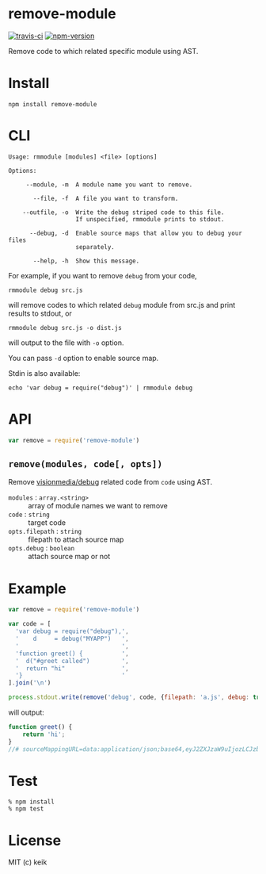 # remove-module

[![travis-ci](https://img.shields.io/travis/keik/remove-module.svg?style=flat-square)](https://travis-ci.org/keik/remove-module)
[![npm-version](https://img.shields.io/npm/v/remove-module.svg?style=flat-square)](https://npmjs.org/package/remove-module)

Remove code to which related specific module using AST.


# Install

```
npm install remove-module
```


# CLI

```
Usage: rmmodule [modules] <file> [options]

Options:

     --module, -m  A module name you want to remove.

       --file, -f  A file you want to transform.

    --outfile, -o  Write the debug striped code to this file.
                   If unspecified, rmmodule prints to stdout.

      --debug, -d  Enable source maps that allow you to debug your files
                   separately.

       --help, -h  Show this message.
```

For example, if you want to remove `debug` from your code,

```
rmmodule debug src.js
```

will remove codes to which related `debug` module from src.js and print results to stdout, or

```
rmmodule debug src.js -o dist.js
```

will output to the file with `-o` option.

You can pass `-d` option to enable source map.

Stdin is also available:

```
echo 'var debug = require("debug")' | rmmodule debug
```


# API

```javascript
var remove = require('remove-module')
```


## `remove(modules, code[, opts])`

Remove [visionmedia/debug](https://github.com/visionmedia/debug) related code from `code` using AST.

<dl>
  <dt>
    <code>modules</code> : <code>array.&lt;string&gt;</code>
  </dt>
  <dd>
    array of module names we want to remove
  </dd>

  <dt>
    <code>code</code> : <code>string</code>
  </dt>
  <dd>
    target code
  </dd>

  <dt>
    <code>opts.filepath</code> : <code>string</code>
  </dt>
  <dd>
    filepath to attach source map
  </dd>

  <dt>
    <code>opts.debug</code> : <code>boolean</code>
  </dt>
  <dd>
    attach source map or not
  </dd>
</dl>


# Example
```js
var remove = require('remove-module')

var code = [
  'var debug = require("debug"),',
  '    d     = debug("MYAPP")   ',
  '                             ',
  'function greet() {           ',
  '  d("#greet called")         ',
  '  return "hi"                ',
  '}                            '
].join('\n')

process.stdout.write(remove('debug', code, {filepath: 'a.js', debug: true}))
```

will output:

```js
function greet() {
    return 'hi';
}
//# sourceMappingURL=data:application/json;base64,eyJ2ZXJzaW9uIjozLCJzb3VyY2VzIjpbImEuanMiXSwibmFtZXMiOlsiZ3JlZXQiXSwibWFwcGluZ3MiOiJBQUdBLFNBQVNBLEtBQVQsR0FBaUI7QUFBQSxJQUVmLE9BQU8sSUFBUCxDQUZlO0FBQUEiLCJzb3VyY2VzQ29udGVudCI6WyJ2YXIgZGVidWcgPSByZXF1aXJlKFwiZGVidWdcIiksXG4gICAgZCAgICAgPSBkZWJ1ZyhcIk1ZQVBQXCIpICAgXG4gICAgICAgICAgICAgICAgICAgICAgICAgICAgIFxuZnVuY3Rpb24gZ3JlZXQoKSB7ICAgICAgICAgICBcbiAgZChcIiNncmVldCBjYWxsZWRcIikgICAgICAgICBcbiAgcmV0dXJuIFwiaGlcIiAgICAgICAgICAgICAgICBcbn0gICAgICAgICAgICAgICAgICAgICAgICAgICAgIl19
```


# Test

```
% npm install
% npm test
```


# License

MIT (c) keik
